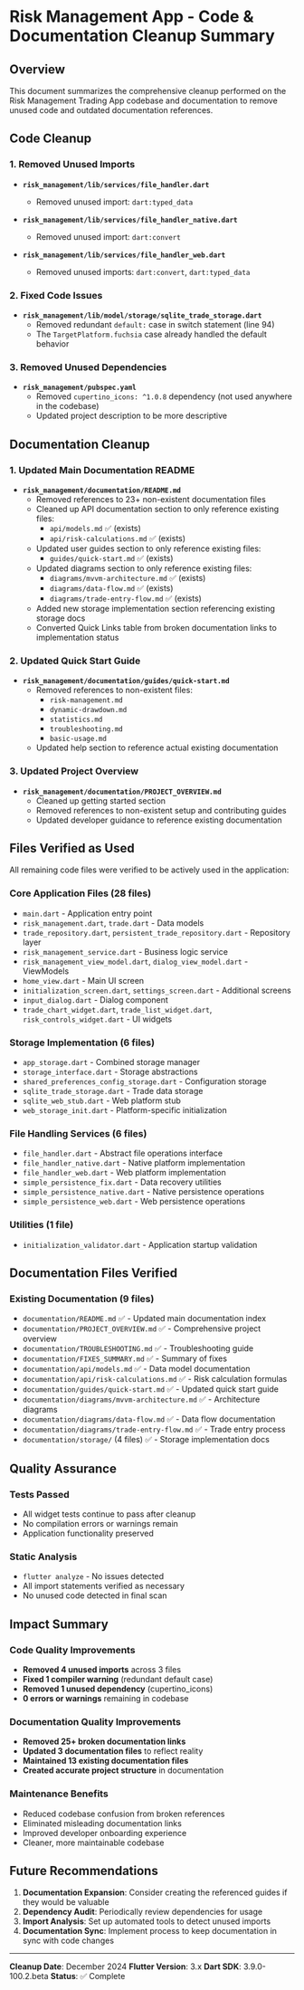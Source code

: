 # Risk Management App - Code & Documentation Cleanup Summary

## Overview
This document summarizes the comprehensive cleanup performed on the Risk Management Trading App codebase and documentation to remove unused code and outdated documentation references.

## Code Cleanup

### 1. Removed Unused Imports
- **`risk_management/lib/services/file_handler.dart`**
  - Removed unused import: `dart:typed_data`

- **`risk_management/lib/services/file_handler_native.dart`**
  - Removed unused import: `dart:convert`

- **`risk_management/lib/services/file_handler_web.dart`**
  - Removed unused imports: `dart:convert`, `dart:typed_data`

### 2. Fixed Code Issues
- **`risk_management/lib/model/storage/sqlite_trade_storage.dart`**
  - Removed redundant `default:` case in switch statement (line 94)
  - The `TargetPlatform.fuchsia` case already handled the default behavior

### 3. Removed Unused Dependencies
- **`risk_management/pubspec.yaml`**
  - Removed `cupertino_icons: ^1.0.8` dependency (not used anywhere in the codebase)
  - Updated project description to be more descriptive

## Documentation Cleanup

### 1. Updated Main Documentation README
- **`risk_management/documentation/README.md`**
  - Removed references to 23+ non-existent documentation files
  - Cleaned up API documentation section to only reference existing files:
    - `api/models.md` ✅ (exists)
    - `api/risk-calculations.md` ✅ (exists)
  - Updated user guides section to only reference existing files:
    - `guides/quick-start.md` ✅ (exists)
  - Updated diagrams section to only reference existing files:
    - `diagrams/mvvm-architecture.md` ✅ (exists)
    - `diagrams/data-flow.md` ✅ (exists)
    - `diagrams/trade-entry-flow.md` ✅ (exists)
  - Added new storage implementation section referencing existing storage docs
  - Converted Quick Links table from broken documentation links to implementation status

### 2. Updated Quick Start Guide
- **`risk_management/documentation/guides/quick-start.md`**
  - Removed references to non-existent files:
    - `risk-management.md`
    - `dynamic-drawdown.md`
    - `statistics.md`
    - `troubleshooting.md`
    - `basic-usage.md`
  - Updated help section to reference actual existing documentation

### 3. Updated Project Overview
- **`risk_management/documentation/PROJECT_OVERVIEW.md`**
  - Cleaned up getting started section
  - Removed references to non-existent setup and contributing guides
  - Updated developer guidance to reference existing documentation

## Files Verified as Used

All remaining code files were verified to be actively used in the application:

### Core Application Files (28 files)
- `main.dart` - Application entry point
- `risk_management.dart`, `trade.dart` - Data models
- `trade_repository.dart`, `persistent_trade_repository.dart` - Repository layer
- `risk_management_service.dart` - Business logic service
- `risk_management_view_model.dart`, `dialog_view_model.dart` - ViewModels
- `home_view.dart` - Main UI screen
- `initialization_screen.dart`, `settings_screen.dart` - Additional screens
- `input_dialog.dart` - Dialog component
- `trade_chart_widget.dart`, `trade_list_widget.dart`, `risk_controls_widget.dart` - UI widgets

### Storage Implementation (6 files)
- `app_storage.dart` - Combined storage manager
- `storage_interface.dart` - Storage abstractions
- `shared_preferences_config_storage.dart` - Configuration storage
- `sqlite_trade_storage.dart` - Trade data storage
- `sqlite_web_stub.dart` - Web platform stub
- `web_storage_init.dart` - Platform-specific initialization

### File Handling Services (6 files)
- `file_handler.dart` - Abstract file operations interface
- `file_handler_native.dart` - Native platform implementation
- `file_handler_web.dart` - Web platform implementation
- `simple_persistence_fix.dart` - Data recovery utilities
- `simple_persistence_native.dart` - Native persistence operations
- `simple_persistence_web.dart` - Web persistence operations

### Utilities (1 file)
- `initialization_validator.dart` - Application startup validation

## Documentation Files Verified

### Existing Documentation (9 files)
- `documentation/README.md` ✅ - Updated main documentation index
- `documentation/PROJECT_OVERVIEW.md` ✅ - Comprehensive project overview
- `documentation/TROUBLESHOOTING.md` ✅ - Troubleshooting guide
- `documentation/FIXES_SUMMARY.md` ✅ - Summary of fixes
- `documentation/api/models.md` ✅ - Data model documentation
- `documentation/api/risk-calculations.md` ✅ - Risk calculation formulas
- `documentation/guides/quick-start.md` ✅ - Updated quick start guide
- `documentation/diagrams/mvvm-architecture.md` ✅ - Architecture diagrams
- `documentation/diagrams/data-flow.md` ✅ - Data flow documentation
- `documentation/diagrams/trade-entry-flow.md` ✅ - Trade entry process
- `documentation/storage/` (4 files) ✅ - Storage implementation docs

## Quality Assurance

### Tests Passed
- All widget tests continue to pass after cleanup
- No compilation errors or warnings remain
- Application functionality preserved

### Static Analysis
- `flutter analyze` - No issues detected
- All import statements verified as necessary
- No unused code detected in final scan

## Impact Summary

### Code Quality Improvements
- **Removed 4 unused imports** across 3 files
- **Fixed 1 compiler warning** (redundant default case)
- **Removed 1 unused dependency** (cupertino_icons)
- **0 errors or warnings** remaining in codebase

### Documentation Quality Improvements
- **Removed 25+ broken documentation links**
- **Updated 3 documentation files** to reflect reality
- **Maintained 13 existing documentation files**
- **Created accurate project structure** in documentation

### Maintenance Benefits
- Reduced codebase confusion from broken references
- Eliminated misleading documentation links
- Improved developer onboarding experience
- Cleaner, more maintainable codebase

## Future Recommendations

1. **Documentation Expansion**: Consider creating the referenced guides if they would be valuable
2. **Dependency Audit**: Periodically review dependencies for usage
3. **Import Analysis**: Set up automated tools to detect unused imports
4. **Documentation Sync**: Implement process to keep documentation in sync with code changes

---

**Cleanup Date**: December 2024
**Flutter Version**: 3.x
**Dart SDK**: 3.9.0-100.2.beta
**Status**: ✅ Complete
